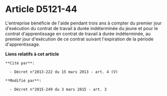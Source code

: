 # Article D5121-44

L'entreprise bénéficie de l'aide                   pendant trois ans à compter du premier jour d'exécution du contrat de
travail à durée indéterminée du jeune et pour le contrat d'apprentissage en contrat de travail à durée indéterminée, au
premier jour d'exécution de ce contrat suivant l'expiration de la période d'apprentissage.

**Liens relatifs à cet article**

	**Cité par**:

	  - Décret n°2013-222 du 15 mars 2013 - art. 4 (V)

	**Modifié par**:

	  - Décret n°2015-249 du 3 mars 2015 - art. 3
